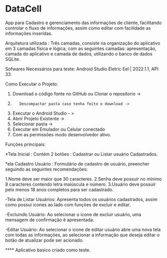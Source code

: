  # DataCell

App  para Cadastro e gerenciamento das informações de cliente, facilitando controlar o fluxo de informações, assim como  editar com facilidade as informações inseridas.

Arquitetura utilizada : Três camadas, consiste na organização do aplicativo em 3 camadas física e lógica, com as seguintes camadas: apresentação, camada do aplicativo e camada de dados, utilizando o banco de dados SQLite.

Sofwares Necessários para teste: Android Studio Eletric Eel | 2022.1.1,  API 33.

Como Executar o Projeto: 

1.	Download o código fonte no GitHub ou Clonar o repositorio ->
2.        Descompactar pasta caso tenha feito o download ->
3.	Executar o Android Studio - >
4.	Abrir Projeto Existente -> 
5.	Selecionar pasta -> 
6.	Executar em Emulador ou Celular conectado
7.	Com as permissões modo desenvolvedor ativo.

Funções principais: 

*Tela Inicial : Contém 2 botões : Cadastrar ou Listar usuário Cadastrados. 

*ela Cadastro Usuário : Formulário de cadastro de usuário, preencher seguindo as seguintes recomendações:

1.Nome deve ser maior que 30 caracteres.
2.Senha deve possuir no mínimo 8 caracteres contendo letra maiúscula e número.
3.Usuário deve possuir pelo menos 18 anos completos para ser cadastrado.

-Tela de Listar Usuários: Apresenta todos os usuários cadastrados, assim como possui icones ao lado com funções de excluir e editar.<br />

-Excluindo Usuário: Ao selecionar o icone de excluir usuário, uma mensagem de confirmação é apresentada.<br />

-Editar Usuário: Ao selecionar o icone de editar usuário abre uma nova tela com todas as informações, ao selecionar a informação que deseja editar o botão de atualizar pode ser acionado.<br />

**** Aplicativo basico criado como teste.

